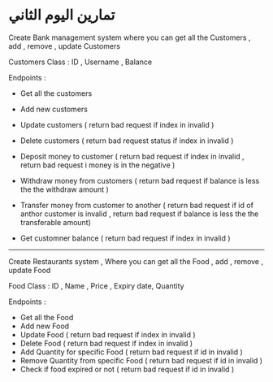 # تمارين اليوم الثاني

Create Bank management system where you can get all the Customers , add , remove , update Customers

Customers Class :
ID , Username  , Balance

Endpoints :

- Get all the customers
- Add new customers
- Update customers ( return bad request if index in invalid )
- Delete customers ( return bad request status if index in invalid )

- Deposit money to customer  ( return bad request if index in invalid , return bad request i money is in the negative )
- Withdraw money from customers ( return bad request if balance is less the the withdraw amount )
- Transfer money from customer to another  ( return bad request if id of anthor customer is invalid , return bad request if balance is less the the transferable  amount)
- Get customner balance ( return bad request if index in invalid )

------

Create Restaurants system ,
Where you can get all the Food  , add , remove , update  Food

Food Class :
ID , Name , Price  , Expiry date, Quantity

Endpoints :

- Get all the Food
- Add new Food
- Update Food ( return bad request if index in invalid )
- Delete Food ( return bad request if index in invalid )
- Add Quantity for specific Food ( return bad request if id in invalid )
- Remove Quantity from specific Food ( return bad request if id in invalid )
- Check if food expired or not ( return bad request if id in invalid )

